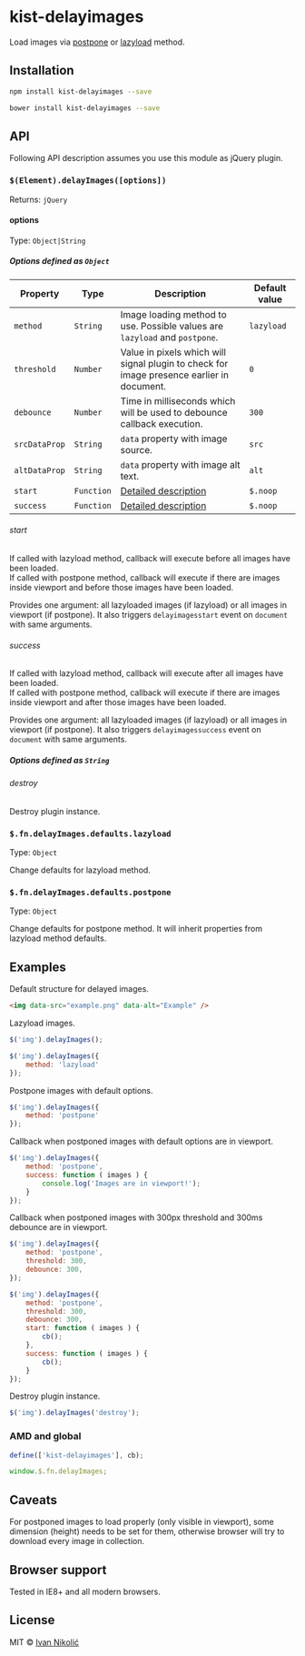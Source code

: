 # kist-delayimages

Load images via [postpone](https://dvcs.w3.org/hg/webperf/raw-file/tip/specs/ResourcePriorities/Overview.html#attr-postpone) or [lazyload](https://dvcs.w3.org/hg/webperf/raw-file/tip/specs/ResourcePriorities/Overview.html#attr-lazyload) method.

## Installation

```sh
npm install kist-delayimages --save

bower install kist-delayimages --save
```

## API

Following API description assumes you use this module as jQuery plugin.

### `$(Element).delayImages([options])`

Returns: `jQuery`

#### options

Type: `Object|String`

##### Options defined as `Object`

| Property | Type | Description | Default value |
| --- | --- | --- | --- |
| `method` | `String` | Image loading method to use. Possible values are `lazyload` and `postpone`. | `lazyload` |
| `threshold` | `Number` | Value in pixels which will signal plugin to check for image presence earlier in document. | `0` |
| `debounce` | `Number` | Time in milliseconds which will be used to debounce callback execution. | `300` |
| `srcDataProp` | `String` | `data` property with image source. | `src` |
| `altDataProp` | `String` | `data` property with image alt text. | `alt` |
| `start` | `Function` | [Detailed description](#start) | `$.noop` |
| `success` | `Function` | [Detailed description](#success) | `$.noop` |

###### start

If called with lazyload method, callback will execute before all images have been loaded.  
If called with postpone method, callback will execute if there are images inside viewport and before those images have been loaded.

Provides one argument: all lazyloaded images (if lazyload) or all images in viewport (if postpone). It also triggers `delayimagesstart` event on `document` with same arguments.

###### success

If called with lazyload method, callback will execute after all images have been loaded.  
If called with postpone method, callback will execute if there are images inside viewport and after those images have been loaded.

Provides one argument: all lazyloaded images (if lazyload) or all images in viewport (if postpone). It also triggers `delayimagessuccess` event on `document` with same arguments.

##### Options defined as `String`

###### destroy

Destroy plugin instance.

### `$.fn.delayImages.defaults.lazyload`

Type: `Object`

Change defaults for lazyload method.

### `$.fn.delayImages.defaults.postpone`

Type: `Object`

Change defaults for postpone method. It will inherit properties from lazyload method defaults.

## Examples

Default structure for delayed images.

```html
<img data-src="example.png" data-alt="Example" />
```

Lazyload images.

```js
$('img').delayImages();

$('img').delayImages({
	method: 'lazyload'
});
```

Postpone images with default options.

```js
$('img').delayImages({
	method: 'postpone'
});
```

Callback when postponed images with default options are in viewport.

```js
$('img').delayImages({
	method: 'postpone',
	success: function ( images ) {
		console.log('Images are in viewport!');
	}
});
```

Callback when postponed images with 300px threshold and 300ms debounce are in viewport.

```js
$('img').delayImages({
	method: 'postpone',
	threshold: 300,
	debounce: 300,
});

$('img').delayImages({
	method: 'postpone',
	threshold: 300,
	debounce: 300,
	start: function ( images ) {
		cb();
	},
	success: function ( images ) {
		cb();
	}
});
```

Destroy plugin instance.

```js
$('img').delayImages('destroy');
```

### AMD and global

```js
define(['kist-delayimages'], cb);

window.$.fn.delayImages;
```

## Caveats

For postponed images to load properly (only visible in viewport), some dimension 
(height) needs to be set for them, otherwise browser will try to download every
image in collection.

## Browser support

Tested in IE8+ and all modern browsers.

## License

MIT © [Ivan Nikolić](http://ivannikolic.com)
